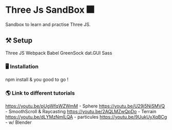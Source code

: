 # Three Js SandBox 🎆

Sandbox to learn and practise Three JS.

## ⚒️ Setup 

Three JS
Webpack
Babel
GreenSock
dat.GUI
Sass

### 🖥️ Installation 

npm install & you good to go !

### 🌎 Link to different tutorials 
https://youtu.be/pUgWfqWZWmM - Sphere
https://youtu.be/U29j5NiSMVQ - SmoothScroll & Raycasting
https://youtu.be/2AQLMZwQpDo - Terrain
https://youtu.be/dLYMzNmILQA - particules
https://youtu.be/9UukUyXqBCg - w/ Blender
